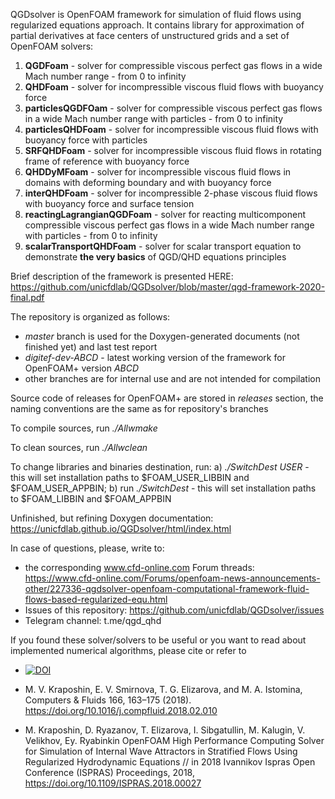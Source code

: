 QGDsolver is OpenFOAM framework for simulation of fluid flows using regularized equations approach. It contains library for approximation of partial derivatives at face centers of unstructured grids and a set of OpenFOAM solvers:

1. **QGDFoam** - solver for compressible viscous perfect gas flows in a wide Mach number range - from 0 to infinity
2. **QHDFoam** - solver for incompressible viscous fluid flows with buoyancy force
3. **particlesQGDFOam** - solver for compressible viscous perfect gas flows in a wide Mach number range with particles - from 0 to infinity
4. **particlesQHDFoam** - solver for incompressible viscous fluid flows with buoyancy force with particles
5. **SRFQHDFoam** - solver for incompressible viscous fluid flows in rotating frame of reference  with buoyancy force
6. **QHDDyMFoam** -  solver for incompressible viscous fluid flows in domains with deforming boundary and with buoyancy force
7. **interQHDFoam** - solver for incompressible 2-phase viscous fluid flows with buoyancy force and surface tension
8. **reactingLagrangianQGDFoam** - solver for reacting multicomponent compressible viscous perfect gas flows in a wide Mach number range with particles - from 0 to infinity
9. **scalarTransportQHDFoam** - solver for scalar transport equation to demonstrate **the very basics** of QGD/QHD equations principles

Brief description of the framework is presented HERE: https://github.com/unicfdlab/QGDsolver/blob/master/qgd-framework-2020-final.pdf

The repository is organized as follows:
* *master* branch is used for the Doxygen-generated documents (not finished yet) and last test report
* *digitef-dev-ABCD* - latest working version of the framework for OpenFOAM+ version *ABCD*
* other branches are for internal use and are not intended for compilation

Source code of releases for OpenFOAM+ are stored in *releases* section, the naming conventions are the same as for repository's branches

To compile sources, run *./Allwmake*

To clean sources, run *./Allwclean*

To change libraries and binaries destination, run: a) *./SwitchDest USER* - this will set installation paths to $FOAM_USER_LIBBIN and $FOAM_USER_APPBIN; b) run *./SwitchDest* - this will set installation paths to $FOAM_LIBBIN and $FOAM_APPBIN

Unfinished, but refining Doxygen documentation: https://unicfdlab.github.io/QGDsolver/html/index.html

In case of questions, please, write to:

* the corresponding www.cfd-online.com Forum threads: https://www.cfd-online.com/Forums/openfoam-news-announcements-other/227336-qgdsolver-openfoam-computational-framework-fluid-flows-based-regularized-equ.html
* Issues of this repository: https://github.com/unicfdlab/QGDsolver/issues
* Telegram channel: t.me/qgd_qhd


If you found these solver/solvers to be useful or you want to read about implemented numerical algorithms, please cite or refer to

* [![DOI](https://zenodo.org/badge/DOI/10.5281/zenodo.3878453.svg)](https://doi.org/10.5281/zenodo.3878453)

* M. V. Kraposhin, E. V. Smirnova, T. G. Elizarova, and M. A. Istomina, 
Computers & Fluids 166, 163–175 (2018). https://doi.org/10.1016/j.compfluid.2018.02.010

* M.  Kraposhin, D. Ryazanov, T. Elizarova, I. Sibgatullin, M. Kalugin, V. Velikhov, Ey. Ryabinkin
OpenFOAM High Performance Computing Solver for Simulation of Internal Wave Attractors in Stratified
Flows Using Regularized Hydrodynamic Equations // in 2018 Ivannikov Ispras Open Conference (ISPRAS) 
Proceedings, 2018, https://doi.org/10.1109/ISPRAS.2018.00027 


